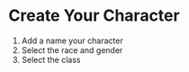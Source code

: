 # Create Your Character

1. Add a name your character
2. Select the race and gender
3. Select the class
